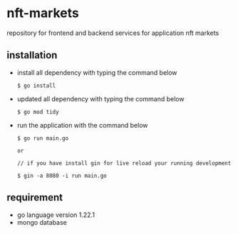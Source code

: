 # nft-markets
repository for frontend and backend services for application nft markets

## installation 
- install all dependency with typing the command below
  ```
  $ go install 
  ```
- updated all dependency with typing the command below
  ```
  $ go mod tidy
  ```
- run the application with the command below
  ```
  $ go run main.go 
  
  or

  // if you have install gin for live reload your running development
  
  $ gin -a 8080 -i run main.go 
  ```

## requirement
- go language version 1.22.1
- mongo database